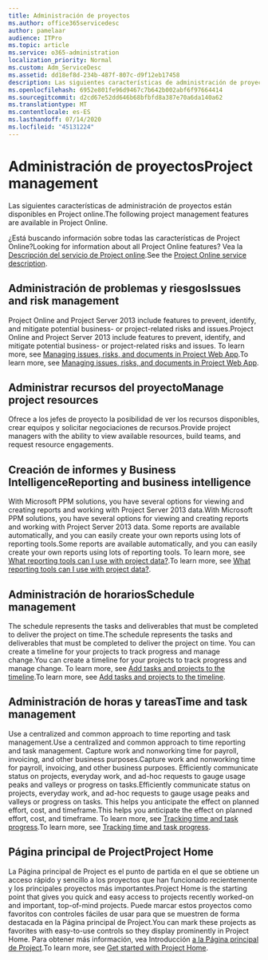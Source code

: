 ```yaml
---
title: Administración de proyectos
ms.author: office365servicedesc
author: pamelaar
audience: ITPro
ms.topic: article
ms.service: o365-administration
localization_priority: Normal
ms.custom: Adm_ServiceDesc
ms.assetid: dd18ef8d-234b-487f-807c-d9f12eb17458
description: Las siguientes características de administración de proyectos están disponibles en Project online.
ms.openlocfilehash: 6952e801fe96d9467c7b642b002abf6f97664414
ms.sourcegitcommit: d2cd67e52dd646b68bfbfd8a387e70a6da140a62
ms.translationtype: MT
ms.contentlocale: es-ES
ms.lasthandoff: 07/14/2020
ms.locfileid: "45131224"
---
```

# <a name="project-management"></a><span data-ttu-id="d8717-103">Administración de proyectos</span><span class="sxs-lookup"><span data-stu-id="d8717-103">Project management</span></span>

<span data-ttu-id="d8717-104">Las siguientes características de administración de proyectos están disponibles en Project online.</span><span class="sxs-lookup"><span data-stu-id="d8717-104">The following project management features are available in Project Online.</span></span>
  
<span data-ttu-id="d8717-105">¿Está buscando información sobre todas las características de Project Online?</span><span class="sxs-lookup"><span data-stu-id="d8717-105">Looking for information about all Project Online features?</span></span> <span data-ttu-id="d8717-106">Vea la [Descripción del servicio de Project online](project-online-service-description.md).</span><span class="sxs-lookup"><span data-stu-id="d8717-106">See the [Project Online service description](project-online-service-description.md).</span></span>
  
## <a name="issues-and-risk-management"></a><span data-ttu-id="d8717-107">Administración de problemas y riesgos</span><span class="sxs-lookup"><span data-stu-id="d8717-107">Issues and risk management</span></span>

<span data-ttu-id="d8717-108">Project Online and Project Server 2013 include features to prevent, identify, and mitigate potential business- or project-related risks and issues.</span><span class="sxs-lookup"><span data-stu-id="d8717-108">Project Online and Project Server 2013 include features to prevent, identify, and mitigate potential business- or project-related risks and issues.</span></span> <span data-ttu-id="d8717-109">To learn more, see [Managing issues, risks, and documents in Project Web App](https://go.microsoft.com/fwlink/?LinkId=402634).</span><span class="sxs-lookup"><span data-stu-id="d8717-109">To learn more, see [Managing issues, risks, and documents in Project Web App](https://go.microsoft.com/fwlink/?LinkId=402634).</span></span>
  
## <a name="manage-project-resources"></a><span data-ttu-id="d8717-110">Administrar recursos del proyecto</span><span class="sxs-lookup"><span data-stu-id="d8717-110">Manage project resources</span></span>

<span data-ttu-id="d8717-111">Ofrece a los jefes de proyecto la posibilidad de ver los recursos disponibles, crear equipos y solicitar negociaciones de recursos.</span><span class="sxs-lookup"><span data-stu-id="d8717-111">Provide project managers with the ability to view available resources, build teams, and request resource engagements.</span></span>
  
## <a name="reporting-and-business-intelligence"></a><span data-ttu-id="d8717-112">Creación de informes y Business Intelligence</span><span class="sxs-lookup"><span data-stu-id="d8717-112">Reporting and business intelligence</span></span>

<span data-ttu-id="d8717-113">With Microsoft PPM solutions, you have several options for viewing and creating reports and working with Project Server 2013 data.</span><span class="sxs-lookup"><span data-stu-id="d8717-113">With Microsoft PPM solutions, you have several options for viewing and creating reports and working with Project Server 2013 data.</span></span> <span data-ttu-id="d8717-114">Some reports are available automatically, and you can easily create your own reports using lots of reporting tools.</span><span class="sxs-lookup"><span data-stu-id="d8717-114">Some reports are available automatically, and you can easily create your own reports using lots of reporting tools.</span></span> <span data-ttu-id="d8717-115">To learn more, see [What reporting tools can I use with project data?](https://go.microsoft.com/fwlink/?LinkId=402642).</span><span class="sxs-lookup"><span data-stu-id="d8717-115">To learn more, see [What reporting tools can I use with project data?](https://go.microsoft.com/fwlink/?LinkId=402642).</span></span>
  
## <a name="schedule-management"></a><span data-ttu-id="d8717-116">Administración de horarios</span><span class="sxs-lookup"><span data-stu-id="d8717-116">Schedule management</span></span>

<span data-ttu-id="d8717-117">The schedule represents the tasks and deliverables that must be completed to deliver the project on time.</span><span class="sxs-lookup"><span data-stu-id="d8717-117">The schedule represents the tasks and deliverables that must be completed to deliver the project on time.</span></span> <span data-ttu-id="d8717-118">You can create a timeline for your projects to track progress and manage change.</span><span class="sxs-lookup"><span data-stu-id="d8717-118">You can create a timeline for your projects to track progress and manage change.</span></span> <span data-ttu-id="d8717-119">To learn more, see [Add tasks and projects to the timeline](https://go.microsoft.com/fwlink/?LinkID=402655).</span><span class="sxs-lookup"><span data-stu-id="d8717-119">To learn more, see [Add tasks and projects to the timeline](https://go.microsoft.com/fwlink/?LinkID=402655).</span></span>
  
## <a name="time-and-task-management"></a><span data-ttu-id="d8717-120">Administración de horas y tareas</span><span class="sxs-lookup"><span data-stu-id="d8717-120">Time and task management</span></span>

<span data-ttu-id="d8717-121">Use a centralized and common approach to time reporting and task management.</span><span class="sxs-lookup"><span data-stu-id="d8717-121">Use a centralized and common approach to time reporting and task management.</span></span> <span data-ttu-id="d8717-122">Capture work and nonworking time for payroll, invoicing, and other business purposes.</span><span class="sxs-lookup"><span data-stu-id="d8717-122">Capture work and nonworking time for payroll, invoicing, and other business purposes.</span></span> <span data-ttu-id="d8717-123">Efficiently communicate status on projects, everyday work, and ad-hoc requests to gauge usage peaks and valleys or progress on tasks.</span><span class="sxs-lookup"><span data-stu-id="d8717-123">Efficiently communicate status on projects, everyday work, and ad-hoc requests to gauge usage peaks and valleys or progress on tasks.</span></span> <span data-ttu-id="d8717-124">This helps you anticipate the effect on planned effort, cost, and timeframe.</span><span class="sxs-lookup"><span data-stu-id="d8717-124">This helps you anticipate the effect on planned effort, cost, and timeframe.</span></span> <span data-ttu-id="d8717-125">To learn more, see [Tracking time and task progress](https://go.microsoft.com/fwlink/p/?LinkId=271321).</span><span class="sxs-lookup"><span data-stu-id="d8717-125">To learn more, see [Tracking time and task progress](https://go.microsoft.com/fwlink/p/?LinkId=271321).</span></span>

## <a name="project-home"></a><span data-ttu-id="d8717-126">Página principal de Project</span><span class="sxs-lookup"><span data-stu-id="d8717-126">Project Home</span></span>

<span data-ttu-id="d8717-127">La Página principal de Project es el punto de partida en el que se obtiene un acceso rápido y sencillo a los proyectos que han funcionado recientemente y los principales proyectos más importantes.</span><span class="sxs-lookup"><span data-stu-id="d8717-127">Project Home is the starting point that gives you quick and easy access to projects recently worked-on and important, top-of-mind projects.</span></span> <span data-ttu-id="d8717-128">Puede marcar estos proyectos como favoritos con controles fáciles de usar para que se muestren de forma destacada en la Página principal de Project.</span><span class="sxs-lookup"><span data-stu-id="d8717-128">You can mark these projects as favorites with easy-to-use controls so they display prominently in Project Home.</span></span> <span data-ttu-id="d8717-129">Para obtener más información, vea Introducción [a la Página principal de Project](https://support.office.com/article/get-started-with-project-home-a3b38418-35e7-4df4-8e4a-ba6a4fa0562a?ui=en-US&rs=en-US&ad=US).</span><span class="sxs-lookup"><span data-stu-id="d8717-129">To learn more, see [Get started with Project Home](https://support.office.com/article/get-started-with-project-home-a3b38418-35e7-4df4-8e4a-ba6a4fa0562a?ui=en-US&rs=en-US&ad=US).</span></span>
